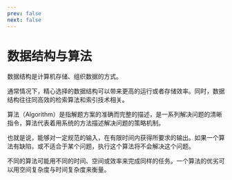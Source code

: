 ```yaml
---
prev: false
next: false
---
```


# 数据结构与算法

数据结构是计算机存储、组织数据的方式。

通常情况下，精心选择的数据结构可以带来更高的运行或者存储效率。同时，数据结构往往同高效的检索算法和索引技术相关。

算法（Algorithm）是指解题方案的准确而完整的描述，是一系列解决问题的清晰指令，算法代表着用系统的方法描述解决问题的策略机制。

也就是说，能够对一定规范的输入，在有限时间内获得所要求的输出。如果一个算法有缺陷，或不适合于某个问题，执行这个算法将不会解决这个问题。

不同的算法可能用不同的时间、空间或效率来完成同样的任务。一个算法的优劣可以用空间复杂度与时间复杂度来衡量。
